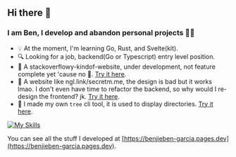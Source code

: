 ## Hi there 👋

### I am Ben, I develop and abandon personal projects 🤷‍♂️
- 💡 At the moment, I'm learning Go, Rust, and Svelte(kit).
- 🔍 Looking for a job, backend(Go or Typescript) entry level position.
- 🚧 A stackoverflowy-kindof-website, under development, not feature complete yet 'cause no 💸. [Try it here](https://algory.pages.dev/).
- 🚧 A website like ngl.link/secretm.me, the design is bad but it works lmao. I don't even have time to refactor the backend, so why would I re-design the frontend? jk. [Try it here](https://confessit.vercel.app/).
- 🧰 I made my own ```tree``` cli tool, it is used to display directories. [Try it here](https://github.com/mystique09/lls-clap).

[![My Skills](https://skillicons.dev/icons?i=js,ts,nodejs,html,css,go,rust,scss,tailwindcss,svelte)](https://skillicons.dev)

You can see all the stuff I developed at [https://benjieben-garcia.pages.dev](https://benjieben-garcia.pages.dev).
